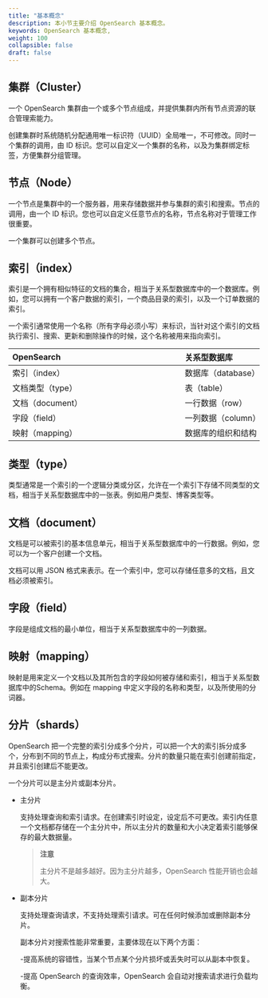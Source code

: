 ```yaml
---
title: "基本概念"
description: 本小节主要介绍 OpenSearch 基本概念。 
keywords: OpenSearch 基本概念, 
weight: 100
collapsible: false
draft: false
---
```




## 集群（Cluster）

一个 OpenSearch 集群由一个或多个节点组成，并提供集群内所有节点资源的联合管理索能力。

创建集群时系统随机分配通用唯一标识符（UUID）全局唯一，不可修改。同时一个集群的调用，由 ID 标识。您可以自定义一个集群的名称，以及为集群绑定标签，方便集群分组管理。

## 节点（Node）

一个节点是集群中的一个服务器，用来存储数据并参与集群的索引和搜索。节点的调用，由一个 ID 标识。您也可以自定义任意节点的名称，节点名称对于管理工作很重要。

一个集群可以创建多个节点。

## 索引（index）

索引是一个拥有相似特征的文档的集合，相当于关系型数据库中的一个数据库。例如，您可以拥有一个客户数据的索引，一个商品目录的索引，以及一个订单数据的索引。

一个索引通常使用一个名称（所有字母必须小写）来标识，当针对这个索引的文档执行索引、搜索、更新和删除操作的时候，这个名称被用来指向索引。

|<span style="display:inline-block;width:330px">OpenSearch</span> |<span style="display:inline-block;width:330px">关系型数据库</span>|
|:----|:----|
|   索引（index）     |  数据库（database）  |
|   文档类型（type）    |  表（table）  |
|   文档（document）  |  一行数据（row）   |
|   字段（field） |  一列数据（column）| 
|   映射（mapping） |  数据库的组织和结构（schema）| 

## 类型（type）

类型通常是一个索引的一个逻辑分类或分区，允许在一个索引下存储不同类型的文档，相当于关系型数据库中的一张表。例如用户类型、博客类型等。

## 文档（document）

文档是可以被索引的基本信息单元，相当于关系型数据库中的一行数据。例如，您可以为一个客户创建一个文档。

文档可以用 JSON 格式来表示。在一个索引中，您可以存储任意多的文档，且文档必须被索引。

## 字段（field）

字段是组成文档的最小单位，相当于关系型数据库中的一列数据。

## 映射（mapping）

映射是用来定义一个文档以及其所包含的字段如何被存储和索引，相当于关系型数据库中的Schema。例如在 mapping 中定义字段的名称和类型，以及所使用的分词器。

## 分片（shards）

OpenSearch 把一个完整的索引分成多个分片，可以把一个大的索引拆分成多个，分布到不同的节点上，构成分布式搜索。分片的数量只能在索引创建前指定，并且索引创建后不能更改。

一个分片可以是主分片或副本分片。

- 主分片

  支持处理查询和索引请求。在创建索引时设定，设定后不可更改。索引内任意一个文档都存储在一个主分片中，所以主分片的数量和大小决定着索引能够保存的最大数据量。

  > **注意**
  >
  > 主分片不是越多越好。因为主分片越多，OpenSearch 性能开销也会越大。

- 副本分片

  支持处理查询请求，不支持处理索引请求。可在任何时候添加或删除副本分片。

  副本分片对搜索性能非常重要，主要体现在以下两个方面：

  -提高系统的容错性，当某个节点某个分片损坏或丢失时可以从副本中恢复。

  -提高 OpenSearch 的查询效率，OpenSearch 会自动对搜索请求进行负载均衡。

<!--## recovery

recovery 是指数据恢复或数据重新分布，OpenSearch 在有节点加入或退出时会根据机器的负载对索引分片进行重新分配，宕机的节点重新启动时也会进行数据恢复。

## gateway

gateway 是指 OpenSearch 索引快照的存储方式，OpenSearch 默认优先将索引存放到内存中，当内存满时再将这些索引持久化存储至本地硬盘。

gateway 对索引快照进行存储，当 OpenSearch 集群关闭再重新启动时就会从 gateway 中读取索引备份数据。OpenSearch 支持多种类型的 gateway，有本地文件系统（默认）、分布式文件系统、Hadoop 的 HDFS 和 QingStor。

## discovery.zen

discovery.zen 是指 OpenSearch 的自动发现节点机制，OpenSearch 是一个基于 p2p 的系统，一般先经过广播寻找存在的节点，再经多播协议进行节点之间的通信，同时也支持点对点的交互。

## Transport

Transport 是指 OpenSearch 内部节点或集群与客户端的交互方式，默认使用 TCP 协议进行交互。

此外，通过插件的方式集成，也支持使用 HTTP 协议（JSON 格式）、thrift、servlet、memcached、zeroMQ 等传输协议进行交互。
-->
